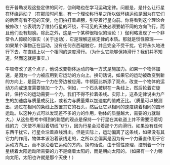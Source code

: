 在开普勒发现这些定律的同时，伽利略也在学习运动定律。问题是，是什么让行星在环绕运动？（在那段时间里，有一个理论称行星之所以做环绕运动是因为在它们的后面有看不见的天使，他们拍打着翅膀，引导着行星向前。你将看到这个理论会被修改！它表明为了维持行星的环绕，不可见的天使必须要朝不同的方向飞行，而且他们没有翅膀。除此之外，这是一个某种很相似的理论！）伽利略发现了一个非常令人惊叹的事实（关于运动），它是理解这些定律的本质。那就是惯性原理——如果某个事物正在运动，没有任何东西碰触它，并且完全不受干扰，它将永久地进行下去，在直线上以一个相同的速度滑行。（为什么它能够保持滑行？我们并不知道，然而这就是事实。）

牛顿修改了这个点子，他说改变物体运动的唯一方式是施加力。如果一个物体加速，是因为一个力被应用到它运动的方向上。换句话说，如果它的运动被改变到新的方向上，是因为一个力在旁边被应用。牛顿因此新添了观点，改变一个物体的运动方向或速度需要施加一个力。例如，一个石头被绑在一条线上，然后抡着它旋转，保持它的运动需要一个力。我们不得不拉着条线。实际上，这条定律说由力产生的加速度与质量成反比，或者力与质量乘以加速度的值成正比。（质量可以被测出，通过在相同的条线上放置其它的石头，然后让它以相同的速度绕着相同的圆环运动。以这种方式可以发现差不多的力的作用，物体的质量越大，需要的力就越大。）从这些思考中得到的聪慧的观点是保持一个行星在其轨道上并不需要沿着切线的力（天使不用沿着切线飞行），因为行星会沿着那个方向滑行。如果没有任何东西干扰它，行星会沿着直线滑出。但是实际上，运动偏离了这条线，如果没有其它力的作用，物体本该沿着该线走的，之所以会偏离是因为有一个力垂直作用于它运动方向上，而不是沿着它运动的方向。换句话说，由于惯性原理，控制着一个行星绕着太阳运动所需要的力不是绕着太阳的，而是朝向太阳的。（如果有一个力朝向太阳，太阳也许就是那个天使！）
